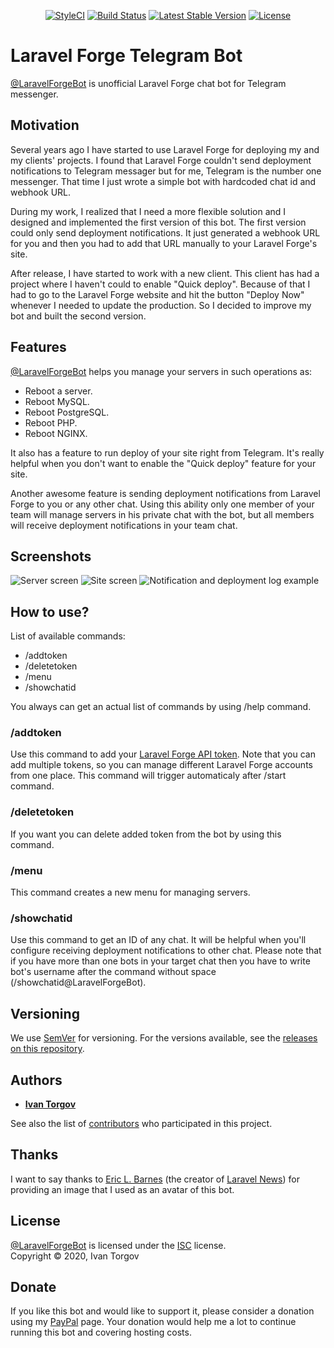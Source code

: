 <p align="center">
<a href="https://github.styleci.io/repos/167211927"><img src="https://github.styleci.io/repos/167211927/shield?branch=2.x" alt="StyleCI"></a>
<a href="https://travis-ci.org/itorgov/laravel-forge-bot"><img src="https://travis-ci.org/itorgov/laravel-forge-bot.svg?branch=2.x" alt="Build Status"></a>
<a href="https://packagist.org/packages/itorgov/laravel-forge-bot"><img src="https://poser.pugx.org/itorgov/laravel-forge-bot/v/stable" alt="Latest Stable Version"></a>
<a href="https://packagist.org/packages/itorgov/laravel-forge-bot"><img src="https://poser.pugx.org/itorgov/laravel-forge-bot/license" alt="License"></a>
</p>

# Laravel Forge Telegram Bot

[@LaravelForgeBot](https://t.me/LaravelForgeBot) is unofficial Laravel Forge chat bot for Telegram messenger.

## Motivation

Several years ago I have started to use Laravel Forge for deploying my and my clients' projects.
I found that Laravel Forge couldn't send deployment notifications to Telegram messager but for me, Telegram is the number one messenger.
That time I just wrote a simple bot with hardcoded chat id and webhook URL.

During my work, I realized that I need a more flexible solution and I designed and implemented the first version of this bot.
The first version could only send deployment notifications.
It just generated a webhook URL for you and then you had to add that URL manually to your Laravel Forge's site.

After release, I have started to work with a new client.
This client has had a project where I haven't could to enable "Quick deploy".
Because of that I had to go to the Laravel Forge website and hit the button "Deploy Now" whenever I needed to update the production.
So I decided to improve my bot and built the second version.

## Features

[@LaravelForgeBot](https://t.me/LaravelForgeBot) helps you manage your servers in such operations as:

* Reboot a server.
* Reboot MySQL.
* Reboot PostgreSQL.
* Reboot PHP.
* Reboot NGINX. 

It also has a feature to run deploy of your site right from Telegram.
It's really helpful when you don't want to enable the "Quick deploy" feature for your site.

Another awesome feature is sending deployment notifications from Laravel Forge to you or any other chat.
Using this ability only one member of your team will manage servers in his private chat with the bot, but all members will receive deployment notifications in your team chat.

## Screenshots

![Server screen](https://res.cloudinary.com/itorgov/image/upload/v1586093694/Laravel%20Forge%20Telegram%20bot/laravel-forge-bot_screen-1_fnqygo.jpg)
![Site screen](https://res.cloudinary.com/itorgov/image/upload/v1586093695/Laravel%20Forge%20Telegram%20bot/laravel-forge-bot_screen-2_kcvecz.jpg)
![Notification and deployment log example](https://res.cloudinary.com/itorgov/image/upload/v1586093694/Laravel%20Forge%20Telegram%20bot/laravel-forge-bot_screen-3_gaozoc.jpg)

## How to use?

List of available commands:

* /addtoken
* /deletetoken
* /menu
* /showchatid

You always can get an actual list of commands by using /help command.

### /addtoken

Use this command to add your [Laravel Forge API token](https://forge.laravel.com/user/profile#/api).
Note that you can add multiple tokens, so you can manage different Laravel Forge accounts from one place.
This command will trigger automaticaly after /start command.

### /deletetoken

If you want you can delete added token from the bot by using this command.

### /menu

This command creates a new menu for managing servers.

### /showchatid

Use this command to get an ID of any chat.
It will be helpful when you'll configure receiving deployment notifications to other chat.
Please note that if you have more than one bots in your target chat then you have to write bot's username after the command without space (/showchatid@LaravelForgeBot).

## Versioning

We use [SemVer](http://semver.org) for versioning. For the versions available, see the [releases on this repository](https://github.com/itorgov/laravel-forge-bot/releases). 

## Authors

* [**Ivan Torgov**](https://itorgov.com)

See also the list of [contributors](https://github.com/itorgov/laravel-forge-bot/contributors) who participated in this project.

## Thanks

I want to say thanks to [Eric L. Barnes](https://laravel-news.com/@ericlbarnes) (the creator of [Laravel News](https://laravel-news.com)) for providing an image that I used as an avatar of this bot.

## License

[@LaravelForgeBot](https://t.me/LaravelForgeBot) is licensed under the [ISC](https://github.com/itorgov/laravel-forge-bot/blob/2.x/LICENSE) license.  
Copyright &copy; 2020, Ivan Torgov

## Donate

If you like this bot and would like to support it, please consider a donation using my [PayPal](https://paypal.me/WiDe) page.
Your donation would help me a lot to continue running this bot and covering hosting costs.
